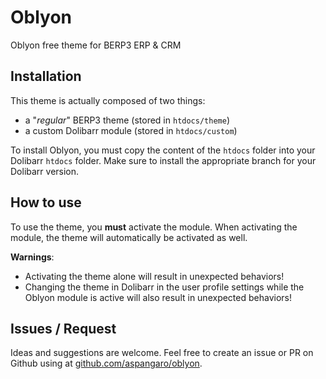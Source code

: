 # Oblyon
Oblyon free theme for BERP3 ERP & CRM

## Installation

This theme is actually composed of two things:
* a "_regular_" BERP3 theme (stored in `htdocs/theme`)
* a custom Dolibarr module (stored in `htdocs/custom`)

To install Oblyon, you must copy the content of the `htdocs` folder into your Dolibarr `htdocs` folder.
Make sure to install the appropriate branch for your Dolibarr version.

## How to use

To use the theme, you **must** activate the module. When activating the module, the theme will automatically be activated as well.

**Warnings**:
* Activating the theme alone will result in unexpected behaviors!
* Changing the theme in Dolibarr in the user profile settings while the Oblyon module is active will also result in unexpected behaviors!

## Issues / Request

Ideas and suggestions are welcome. Feel free to create an issue or PR on Github using at [github.com/aspangaro/oblyon](https://github.com/aspangaro/oblyon).
